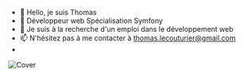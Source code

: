 - 👋 Hello, je suis Thomas
- 👀 Développeur web Spécialisation Symfony
- 💞️ Je suis à la recherche d'un emploi dans le développement web
- 📫 N'hésitez pas à me contacter à thomas.lecouturier@gmail.com
- 
![Cover](https://github.com/thomas446/thomas446/blob/main/img/cover.jpg)

<!---
thomas446/thomas446 is a ✨ special ✨ repository because its `README.md` (this file) appears on your GitHub profile.
You can click the Preview link to take a look at your changes.
--->
